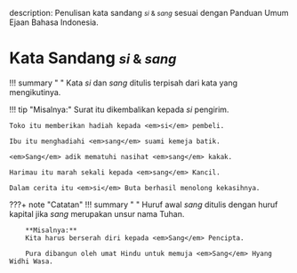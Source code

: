 description: Penulisan kata sandang <small>*si* &amp; *sang*</small> sesuai dengan Panduan Umum Ejaan Bahasa Indonesia.

# Kata Sandang <small>*si* &amp; *sang*</small>

!!! summary " "
    Kata <em>si</em> dan <em>sang</em> ditulis terpisah dari kata yang mengikutinya.

!!! tip "Misalnya:"
    Surat itu dikembalikan kepada <em>si</em> pengirim.

    Toko itu memberikan hadiah kepada <em>si</em> pembeli.

    Ibu itu menghadiahi <em>sang</em> suami kemeja batik.

    <em>Sang</em> adik mematuhi nasihat <em>sang</em> kakak.

    Harimau itu marah sekali kepada <em>sang</em> Kancil.

    Dalam cerita itu <em>si</em> Buta berhasil menolong kekasihnya.

???+ note "Catatan"
    !!! summary " "
        Huruf awal <em>sang</em> ditulis dengan huruf kapital jika <em>sang</em> merupakan unsur nama Tuhan.

        **Misalnya:**  
        Kita harus berserah diri kepada <em>Sang</em> Pencipta.

        Pura dibangun oleh umat Hindu untuk memuja <em>Sang</em> Hyang Widhi Wasa.


